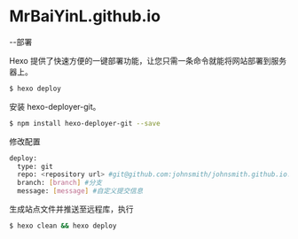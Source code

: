 # MrBaiYinL.github.io
--部署

Hexo 提供了快速方便的一键部署功能，让您只需一条命令就能将网站部署到服务器上。
``` bash
$ hexo deploy
```

安装 hexo-deployer-git。
``` bash
$ npm install hexo-deployer-git --save
```

修改配置
``` bash
deploy:
  type: git
  repo: <repository url> #git@github.com:johnsmith/johnsmith.github.io.git
  branch: [branch] #分支
  message: [message] #自定义提交信息
  ```

生成站点文件并推送至远程库，执行 
``` bash
$ hexo clean && hexo deploy
```